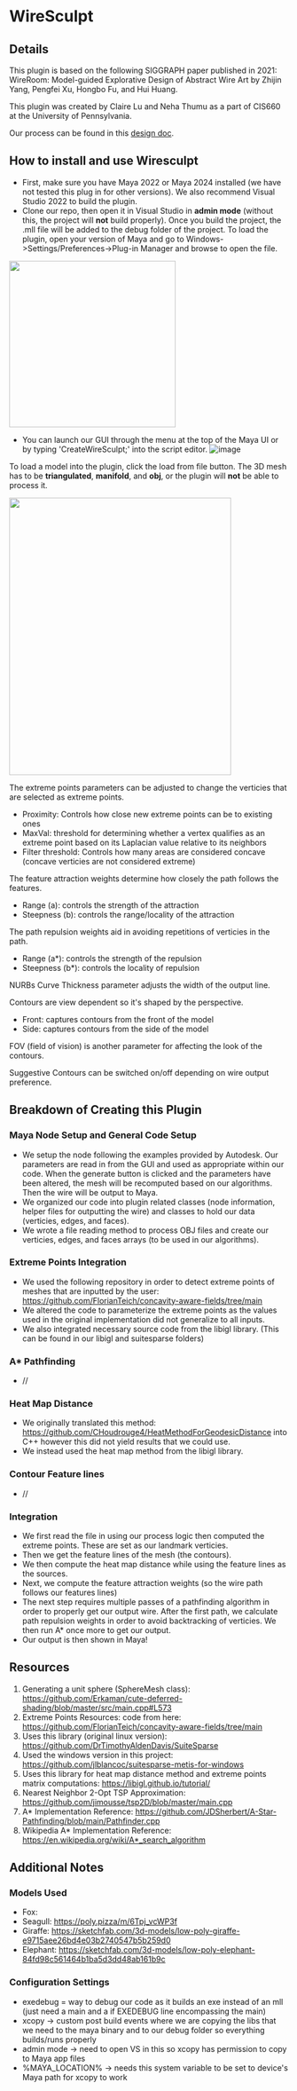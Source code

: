 # WireSculpt

## Details
This plugin is based on the following SIGGRAPH paper published in 2021: WireRoom: Model-guided Explorative Design of Abstract Wire Art by Zhijin Yang, Pengfei Xu, Hongbo Fu, and Hui Huang.

This plugin was created by Claire Lu and Neha Thumu as a part of CIS660 at the University of Pennsylvania. 

Our process can be found in this [design doc](https://github.com/thumun/WireSculpt/blob/neha_code_cleanup/WireSculpt%20Design%20Doc.pdf).

## How to install and use Wiresculpt
- First, make sure you have Maya 2022 or Maya 2024 installed (we have not tested this plug in for other versions). We also recommend Visual Studio 2022 to build the plugin.
- Clone our repo, then open it in Visual Studio in **admin mode** (without this, the project will **not** build properly). Once you build the project, the .mll file will be added to the debug folder of the project. To load the plugin, open your version of Maya and go to Windows->Settings/Preferences->Plug-in Manager and browse to open the file. 
<img src="https://github.com/user-attachments/assets/7f9e323c-2ce6-48ed-91f4-5b060ca0d886" width="300" height="300">

- You can launch our GUI through the menu at the top of the Maya UI or by typing 'CreateWireSculpt;' into the script editor.
![image](https://github.com/user-attachments/assets/8a2a553a-3e11-473e-aedc-5255254671c5)

To load a model into the plugin, click the load from file button. The 3D mesh has to be **triangulated**, **manifold**, and **obj**, or the plugin will **not** be able to process it.

<img src="https://github.com/user-attachments/assets/42883115-418b-4b93-b8cc-7ad27ab0974a" width="400" height="500">

The extreme points parameters can be adjusted to change the verticies that are selected as extreme points. 
- Proximity: Controls how close new extreme points can be to existing ones
- MaxVal: threshold for determining whether a vertex qualifies as an extreme point based on its Laplacian value relative to its neighbors
- Filter threshold: Controls how many areas are considered concave (concave verticies are not considered extreme)

The feature attraction weights determine how closely the path follows the features.
 - Range (a): controls the strength of the attraction
 - Steepness (b): controls the range/locality of the attraction

The path repulsion weights aid in avoiding repetitions of verticies in the path.
- Range (a*): controls the strength of the repulsion
- Steepness (b*): controls the locality of repulsion

NURBs Curve Thickness parameter adjusts the width of the output line.

Contours are view dependent so it's shaped by the perspective.
- Front: captures contours from the front of the model 
- Side: captures contours from the side of the model

FOV (field of vision) is another parameter for affecting the look of the contours.

Suggestive Contours can be switched on/off depending on wire output preference.

## Breakdown of Creating this Plugin 
### Maya Node Setup and General Code Setup 
- We setup the node following the examples provided by Autodesk. Our parameters are read in from the GUI and used as appropriate within our code. When the generate button is clicked and the parameters have been altered, the mesh will be recomputed based on our algorithms. Then the wire will be output to Maya. 
- We organized our code into plugin related classes (node information, helper files for outputting the wire) and classes to hold our data (verticies, edges, and faces). 
- We wrote a file reading method to process OBJ files and create our verticies, edges, and faces arrays (to be used in our algorithms). 
### Extreme Points Integration 
- We used the following repository in order to detect extreme points of meshes that are inputted by the user: https://github.com/FlorianTeich/concavity-aware-fields/tree/main
- We altered the code to parameterize the extreme points as the values used in the original implementation did not generalize to all inputs. 
- We also integrated necessary source code from the libigl library. (This can be found in our libigl and suitesparse folders) 
### A* Pathfinding 
- //
### Heat Map Distance 
- We originally translated this method: https://github.com/CHoudrouge4/HeatMethodForGeodesicDistance into C++ however this did not yield results that we could use. 
- We instead used the heat map method from the libigl library. 
### Contour Feature lines 
- //
### Integration 
- We first read the file in using our process logic then computed the extreme points. These are set as our landmark verticies. 
- Then we get the feature lines of the mesh (the contours). 
- We then compute the heat map distance while using the feature lines as the sources.
- Next, we compute the feature attraction weights (so the wire path follows our features lines)
- The next step requires multiple passes of a pathfinding algorithm in order to properly get our output wire. After the first path, we calculate path repulsion weights in order to avoid backtracking of verticies. We then run A* once more to get our output.
- Our output is then shown in Maya!
## Resources
1. Generating a unit sphere (SphereMesh class): https://github.com/Erkaman/cute-deferred-shading/blob/master/src/main.cpp#L573
2. Extreme Points Resources:
code from here: https://github.com/FlorianTeich/concavity-aware-fields/tree/main
3. Uses this library (original linux version): https://github.com/DrTimothyAldenDavis/SuiteSparse
4. Used the windows version in this project: https://github.com/jlblancoc/suitesparse-metis-for-windows
5. Uses this library for heat map distance method and extreme points matrix computations: https://libigl.github.io/tutorial/
7. Nearest Neighbor 2-Opt TSP Approximation: https://github.com/jimousse/tsp2D/blob/master/main.cpp
9. A* Implementation Reference: https://github.com/JDSherbert/A-Star-Pathfinding/blob/main/Pathfinder.cpp
11. Wikipedia A* Implementation Reference: https://en.wikipedia.org/wiki/A*_search_algorithm

## Additional Notes 
### Models Used 
- Fox:
- Seagull: https://poly.pizza/m/6Tpj_vcWP3f
- Giraffe: https://sketchfab.com/3d-models/low-poly-giraffe-e9715aee26bd4e03b2740547b5b259d0
- Elephant: https://sketchfab.com/3d-models/low-poly-elephant-84fd98c561464b1ba5d3dd48ab161b9c
### Configuration Settings
- exedebug = way to debug our code as it builds an exe instead of an mll (just need a main and a if EXEDEBUG line encompassing the main)
- xcopy -> custom post build events where we are copying the libs that we need to the maya binary and to our debug folder so everything builds/runs properly
- admin mode -> need to open VS in this so xcopy has permission to copy to Maya app files
- %MAYA_LOCATION% -> needs this system variable to be set to device's Maya path for xcopy to work
